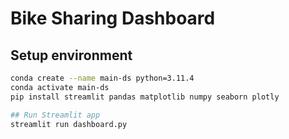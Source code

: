 # Bike Sharing Dashboard

## Setup environment

```bash
conda create --name main-ds python=3.11.4
conda activate main-ds
pip install streamlit pandas matplotlib numpy seaborn plotly

## Run Streamlit app
streamlit run dashboard.py


